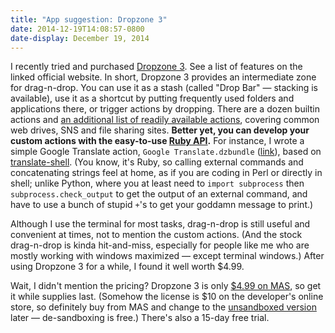 ```yaml
---
title: "App suggestion: Dropzone 3"
date: 2014-12-19T14:08:57-0800
date-display: December 19, 2014
---
```

I recently tried and purchased [Dropzone 3](https://aptonic.com/dropzone3/). See a list of features on the linked official website. In short, Dropzone 3 provides an intermediate zone for drag-n-drop. You can use it as a stash (called "Drop Bar" — stacking is available), use it as a shortcut by putting frequently used folders and applications there, or trigger actions by dropping. There are a dozen builtin actions and [an additional list of readily available actions](https://aptonic.com/dropzone3/actions/), covering common web drives, SNS and file sharing sites. **Better yet, you can develop your custom actions with the easy-to-use [Ruby API](https://github.com/aptonic/dropzone3-actions/blob/master/README.md#dzalerttitle-message).** For instance, I wrote a simple Google Translate action, `Google Translate.dzbundle` ([link](https://gist.github.com/zmwangx/b27f106a8ba47468a43d)), based on [translate-shell](https://github.com/soimort/translate-shell). (You know, it's Ruby, so calling external commands and concatenating strings feel at home, as if you are coding in Perl or directly in shell; unlike Python, where you at least need to `import subprocess` then `subprocess.check_output` to get the output of an external command, and have to use a bunch of stupid `+`'s to get your goddamn message to print.)

Although I use the terminal for most tasks, drag-n-drop is still useful and convenient at times, not to mention the custom actions. (And the stock drag-n-drop is kinda hit-and-miss, especially for people like me who are mostly working with windows maximized — except terminal windows.) After using Dropzone 3 for a while, I found it well worth $4.99.

Wait, I didn't mention the pricing? Dropzone 3 is only [$4.99 on MAS](https://itunes.apple.com/us/app/dropzone-3/id695406827?ls=1&mt=12), so get it while supplies last. (Somehow the license is $10 on the developer's online store, so definitely buy from MAS and change to the [unsandboxed version](https://aptonic.com/dropzone3/sandboxing.php) later — de-sandboxing is free.) There's also a 15-day free trial.
